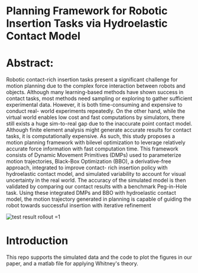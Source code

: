 # Planning Framework for Robotic Insertion Tasks via Hydroelastic Contact Model

# Abstract: 
Robotic contact-rich insertion tasks present a significant challenge for motion planning
due to the complex force interaction between robots and objects. Although many learning-based
methods have shown success in contact tasks, most methods need sampling or exploring to gather
sufficient experimental data. However, it is both time-consuming and expensive to conduct real-
world experiments repeatedly. On the other hand, while the virtual world enables low cost and
fast computations by simulators, there still exists a huge sim-to-real gap due to the inaccurate point
contact model. Although finite element analysis might generate accurate results for contact tasks,
it is computationally expensive. As such, this study proposes a motion planning framework with
bilevel optimization to leverage relatively accurate force information with fast computation time.
This framework consists of Dynamic Movement Primitives (DMPs) used to parameterize motion
trajectories, Black-Box Optimization (BBO), a derivative-free approach, integrated to improve contact-
rich insertion policy with hydroelastic contact model, and simulated variability to account for visual
uncertainty in the real world. The accuracy of the simulated model is then validated by comparing
our contact results with a benchmark Peg-in-Hole task. Using these integrated DMPs and BBO with
hydroelastic contact model, the motion trajectory generated in planning is capable of guiding the
robot towards successful insertion with iterative refinement

![test result rollout =1](https://github.com/lllllyang/drake-for-Robotic-Insertion/assets/110092628/31c17163-857f-4e2a-adc5-354bd495a6e1)


# Introduction

This repo supports the simulated data and the code to plot the figures in our paper, and a matlab file for applying Whitney's theory.

